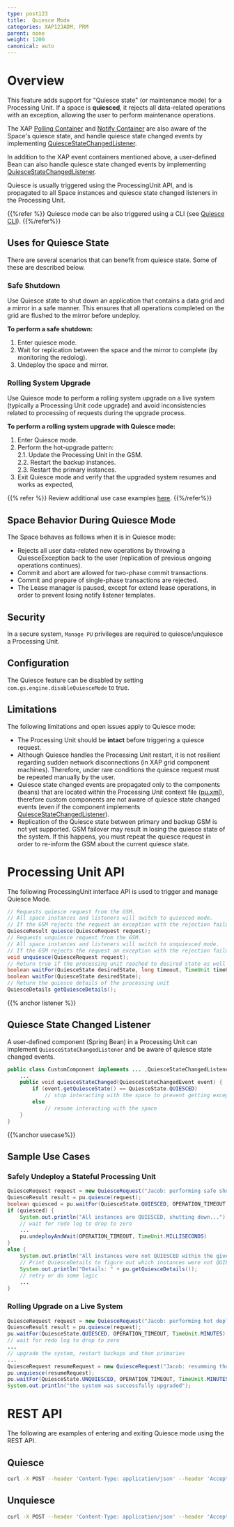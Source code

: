 ```yaml
---
type: post123
title:  Quiesce Mode
categories: XAP123ADM, PRM
parent: none
weight: 1200
canonical: auto
---
```


# Overview

This feature adds support for "Quiesce state" (or maintenance mode) for a Processing Unit. If a space is **quiesced**, it rejects all data-related operations with an exception, allowing the user to perform maintenance operations.

The XAP [Polling Container](../dev-java/polling-container-overview.html) and [Notify Container](../dev-java/notify-container-overview.html) are also aware of the Space's quiesce state, and handle quiesce state changed events by implementing [QuiesceStateChangedListener](#listener). 

In addition to the XAP event containers mentioned above, a user-defined Bean can also handle quiesce state changed events by implementing [QuiesceStateChangedListener](#listener). 

Quiesce is usually triggered using the ProcessingUnit API, and is propagated to all Space instances and quiesce state changed listeners in the Processing Unit. 

{{%refer %}}
Quiesce mode can be also triggered using a CLI (see [Quiesce CLI](./quiesce-command-line-interface.html)).
{{%/refer%}}



## Uses for Quiesce State

There are several scenarios that can benefit from quiesce state. Some of these are described below.

### Safe Shutdown

Use Quiesce state to shut down an application that contains a data grid and a mirror in a safe manner. This ensures that all operations completed on the grid are flushed to the mirror before undeploy.

**To perform a safe shutdown:**
  
1. Enter quiesce mode.
1. Wait for replication between the space and the mirror to complete (by monitoring the redolog).
1. Undeploy the space and mirror.

### Rolling System Upgrade

Use Quiesce mode to perform a rolling system upgrade on a live system (typically a Processing Unit code upgrade) and avoid inconsistencies related to processing of requests during the upgrade process.

**To perform a rolling system upgrade with Quiesce mode:**

1. Enter Quiesce mode.  <br>
2. Perform the hot-upgrade pattern: <br>
2.1.   Update the Processing Unit in the GSM.<br>
2.2.  Restart the backup instances.<br>
2.3. Restart the primary instances.<br>
3. Exit Quiesce mode and verify that the upgraded system resumes and works as expected,

{{% refer %}}
Review additional use case examples [here](#usecase).
{{%/refer%}}

## Space Behavior During Quiesce Mode

The Space behaves as follows when it is in Quiesce mode:

- Rejects all user data-related new operations by throwing a QuiesceException back to the user (replication of previous ongoing operations continues).
- Commit and abort are allowed for two-phase commit transactions.
- Commit and prepare of single-phase transactions are rejected.
- The Lease manager is paused, except for extend lease operations, in order to prevent losing notify listener templates.

## Security

In a secure system, `Manage PU` privileges are required to quiesce/unquiesce a Processing Unit.

## Configuration

The Quiesce feature can be disabled by setting `com.gs.engine.disableQuiesceMode` to true.


## Limitations 

The following limitations and open issues apply to Quiesce mode:

- The Processing Unit should be **intact** before triggering a quiesce request.
- Although Quiesce handles the Processing Unit restart, it is not resilient regarding sudden network disconnections (in XAP grid component machines). Therefore, under rare conditions the quiesce request must be repeated manually by the user. 
- Quiesce state changed events are propagated only to the components (beans) that are located within the Processing Unit context file ([pu.xml](../dev-java/configuring-processing-unit-elements.html)), therefore custom components are not aware of quiesce state changed events (even if the component implements [QuiesceStateChangedListener](#listener)).
- Replication of the Quiesce state between primary and backup GSM is not yet supported. GSM failover may result in losing the quiesce state of the system. If this happens, you must repeat the quiesce request  in order to re-inform the GSM about the current quiesce state.

 

# Processing Unit API

The following ProcessingUnit interface API is used to trigger and manage Quiesce Mode.

 
```java
// Requests quiesce request from the GSM.
// All space instances and listeners will switch to quiesced mode.
// If the GSM rejects the request an exception with the rejection failure will be thrown.
QuiesceResult quiesce(QuiesceRequest request);
// Requests unquiesce request from the GSM.
// All space instances and listeners will switch to unquiesced mode.
// If the GSM rejects the request an exception with the rejection failure will be thrown.
void unquiesce(QuiesceRequest request);
// Return true if the processing unit reached to desired state as well as all instances in the requested timeout, false otherwise.
boolean waitFor(QuiesceState desiredState, long timeout, TimeUnit timeUnit);
boolean waitFor(QuiesceState desiredState);
// Return the quiesce details of the processing unit
QuiesceDetails getQuiesceDetails();
```

{{% anchor listener %}}

## Quiesce State Changed Listener

A user-defined component (Spring Bean) in a Processing Unit can implement `QuiesceStateChangedListener` and be aware of quiesce state changed events.

```java
public class CustomComponent implements ... ,QuiesceStateChangedListener {
    ...
    public void quiesceStateChanged(QuiesceStateChangedEvent event) {
        if (event.getQuiesceState() == QuiesceState.QUIESCED)
            // stop interacting with the space to prevent getting exceptions
        else
            // resume interacting with the space
    }
}
```

{{%anchor usecase%}}

## Sample Use Cases 

### Safely Undeploy a Stateful Processing Unit

```java
QuiesceRequest request = new QuiesceRequest("Jacob: performing safe shutdown in 11:33 AM");
QuiesceResult result = pu.quiesce(request);
boolean quiesced = pu.waitFor(QuiesceState.QUIESCED, OPERATION_TIMEOUT, TimeUnit.MINUTES);
if (quiesced) {
    System.out.println("All instances are QUIESCED, shutting down...");
    // wait for redo log to drop to zero
    ...
    pu.undeployAndWait(OPERATION_TIMEOUT, TimeUnit.MILLISECONDS)
}
else {
    System.out.println("All instances were not QUIESCED within the given timeout");
    // Print QuiesceDetails to figure out which instances were not QUIESCED 
    System.out.println("Details: " + pu.getQuiesceDetails());
    // retry or do some logic 
    ...
}

```

### Rolling Upgrade on a Live System


```java
QuiesceRequest request = new QuiesceRequest("Jacob: performing hot deploy in 11:33 AM");
QuiesceResult result = pu.quiesce(request);
pu.waitFor(QuiesceState.QUIESCED, OPERATION_TIMEOUT, TimeUnit.MINUTES);
// wait for redo log to drop to zero
...
// upgrade the system, restart backups and then primaries
...
QuiesceRequest resumeRequest = new QuiesceRequest("Jacob: resumming the system in 12:14 AM");
pu.unquiesce(resumeRequest);
pu.waitFor(QuiesceState.UNQUIESCED, OPERATION_TIMEOUT, TimeUnit.MINUTES);
System.out.println("the system was successfully upgraded");

```


# REST API

The following are examples of entering and exiting Quiesce mode using the REST API.

## Quiesce

```bash
curl -X POST --header 'Content-Type: application/json' --header 'Accept: text/plain' 'http://localhost:8090/v1/deployments/myApp/quiesce'
```

## Unquiesce

```bash
curl -X POST --header 'Content-Type: application/json' --header 'Accept: text/plain' 'http://localhost:8090/v1/deployments/myApp/unquiesce'
```

